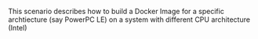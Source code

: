 This scenario describes how to build a Docker Image for a specific archtiecture (say PowerPC LE) on a system with different CPU architecture (Intel)

